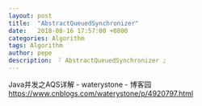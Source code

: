 ```yaml
---
layout: post
title:  "AbstractQueuedSynchronizer"
date:   2018-08-16 17:57:00 +0800
categories: Algorithm
tags: Algorithm
author: pepe
description: 『 AbstractQueuedSynchronizer 』
---
```


Java并发之AQS详解 - waterystone - 博客园
https://www.cnblogs.com/waterystone/p/4920797.html